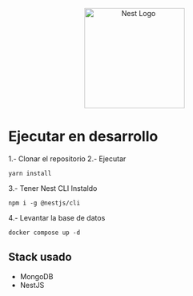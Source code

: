 <p align="center">
  <a href="http://nestjs.com/" target="blank"><img src="https://nestjs.com/img/logo-small.svg" width="200" alt="Nest Logo" /></a>
</p>

# Ejecutar en desarrollo

1.- Clonar el repositorio
2.- Ejecutar
```
yarn install
```
3.- Tener Nest CLI Instaldo
```
npm i -g @nestjs/cli
```
4.- Levantar la base de datos
```
docker compose up -d
```

## Stack usado
* MongoDB
* NestJS